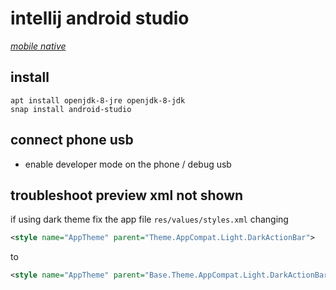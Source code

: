# intellij android studio

*[mobile native](../README.md#mobile-native)*

## install

```
apt install openjdk-8-jre openjdk-8-jdk
snap install android-studio
```

## connect phone usb

- enable developer mode on the phone / debug usb

## troubleshoot preview xml not shown

if using dark theme fix the app file `res/values/styles.xml` changing

```xml
<style name="AppTheme" parent="Theme.AppCompat.Light.DarkActionBar">
```

to

```xml
<style name="AppTheme" parent="Base.Theme.AppCompat.Light.DarkActionBar">
```
